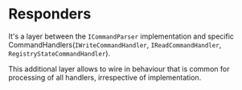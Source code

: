 # Responders
It's a layer between the `ICommandParser` implementation and specific CommandHandlers(`IWriteCommandHandler`, `IReadCommandHandler`, `RegistryStateCommandHandler`).

This additional layer allows to wire in behaviour that is common for processing of all handlers, irrespective of implementation.
